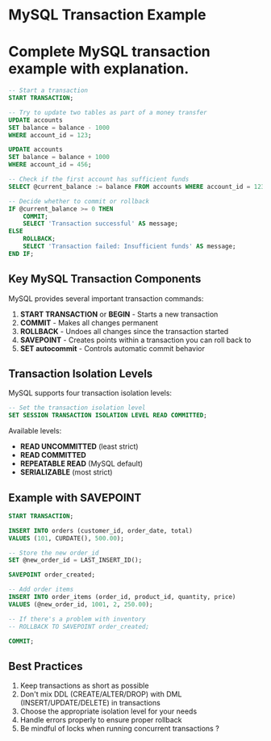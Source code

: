 # MySQL Transaction Example

# Complete MySQL transaction example with explanation.

```sql
-- Start a transaction
START TRANSACTION;

-- Try to update two tables as part of a money transfer
UPDATE accounts 
SET balance = balance - 1000 
WHERE account_id = 123;

UPDATE accounts 
SET balance = balance + 1000 
WHERE account_id = 456;

-- Check if the first account has sufficient funds
SELECT @current_balance := balance FROM accounts WHERE account_id = 123;

-- Decide whether to commit or rollback
IF @current_balance >= 0 THEN
    COMMIT;
    SELECT 'Transaction successful' AS message;
ELSE
    ROLLBACK;
    SELECT 'Transaction failed: Insufficient funds' AS message;
END IF;
```

## Key MySQL Transaction Components

MySQL provides several important transaction commands:

1. **START TRANSACTION** or **BEGIN** - Starts a new transaction
2. **COMMIT** - Makes all changes permanent
3. **ROLLBACK** - Undoes all changes since the transaction started
4. **SAVEPOINT** - Creates points within a transaction you can roll back to
5. **SET autocommit** - Controls automatic commit behavior

## Transaction Isolation Levels

MySQL supports four transaction isolation levels:

```sql
-- Set the transaction isolation level
SET SESSION TRANSACTION ISOLATION LEVEL READ COMMITTED;
```

Available levels:
- **READ UNCOMMITTED** (least strict)
- **READ COMMITTED**
- **REPEATABLE READ** (MySQL default)
- **SERIALIZABLE** (most strict)

## Example with SAVEPOINT

```sql
START TRANSACTION;

INSERT INTO orders (customer_id, order_date, total)
VALUES (101, CURDATE(), 500.00);

-- Store the new order_id
SET @new_order_id = LAST_INSERT_ID();

SAVEPOINT order_created;

-- Add order items
INSERT INTO order_items (order_id, product_id, quantity, price)
VALUES (@new_order_id, 1001, 2, 250.00);

-- If there's a problem with inventory
-- ROLLBACK TO SAVEPOINT order_created;

COMMIT;
```

## Best Practices

1. Keep transactions as short as possible
2. Don't mix DDL (CREATE/ALTER/DROP) with DML (INSERT/UPDATE/DELETE) in transactions
3. Choose the appropriate isolation level for your needs
4. Handle errors properly to ensure proper rollback
5. Be mindful of locks when running concurrent transactions
 ?​​​​​